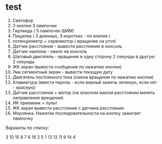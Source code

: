 # test
1. Светофор
2. 3 кнопки 3 лампочки
3. Гирлянда ( 5 лампочек ШИМ)
4. Пищалка ( 3 длинных, 3 коротких - по кнопке )
5. потенциометр + сервомотор ( вращение на угол) 
6. Датчик расстояния - вывести расстояние в консоль
7. Датчик наклона - накло нв консоль
8. Шаговый двигатель - вращение в одну сторону 2 секунды в другую 2 секунды
9. ЖК экран (вывести сообщение по нажатию кнопки)
10. 7ми сегментный экран - вывести текущую дату
11. Двигатель постоянного тока (смена вращения по нажатию кнопки)
12. Клавиатура (ввести пароль - если верный зажечь зеленую, если нет - красную)
13. Датчик расстояния + мотор (на опасном малом расстоянии менять направление врещения)
14. ИК приемник + пульт
15. ЖК экран вывести расстояние с датчика расстояния
16. Морзянка. Нажатие последовательности на кнопку зажигает лампочку

Варианты по списку:

 3
10
15
 8
 7
 6
16
 2
 5
 1
13
12
11
 9
14
 4

